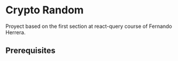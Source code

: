# Crypto Random

Proyect based on the first section at react-query course of Fernando Herrera.

## Prerequisites

